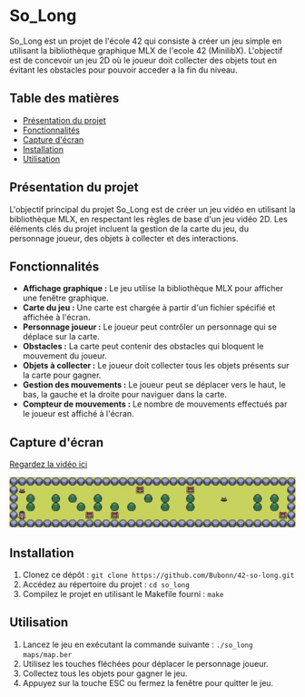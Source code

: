 # So_Long

So_Long est un projet de l'école 42 qui consiste à créer un jeu simple en utilisant la bibliothèque graphique MLX de l'ecole 42 (MinilibX). L'objectif est de concevoir un jeu 2D où le joueur doit collecter des objets tout en évitant les obstacles pour pouvoir acceder a la fin du niveau.

## Table des matières

- [Présentation du projet](#présentation-du-projet)
- [Fonctionnalités](#fonctionnalités)
- [Capture d'écran](#capture-décran)
- [Installation](#installation)
- [Utilisation](#utilisation)

## Présentation du projet

L'objectif principal du projet So_Long est de créer un jeu vidéo en utilisant la bibliothèque MLX, en respectant les règles de base d'un jeu vidéo 2D. Les éléments clés du projet incluent la gestion de la carte du jeu, du personnage joueur, des objets à collecter et des interactions.

## Fonctionnalités

- **Affichage graphique :** Le jeu utilise la bibliothèque MLX pour afficher une fenêtre graphique.
- **Carte du jeu :** Une carte est chargée à partir d'un fichier spécifié et affichée à l'écran.
- **Personnage joueur :** Le joueur peut contrôler un personnage qui se déplace sur la carte.
- **Obstacles :** La carte peut contenir des obstacles qui bloquent le mouvement du joueur.
- **Objets à collecter :** Le joueur doit collecter tous les objets présents sur la carte pour gagner.
- **Gestion des mouvements :** Le joueur peut se déplacer vers le haut, le bas, la gauche et la droite pour naviguer dans la carte.
- **Compteur de mouvements :** Le nombre de mouvements effectués par le joueur est affiché à l'écran.

## Capture d'écran

[Regardez la vidéo ici](https://www.youtube.com/watch?v=PFCe5S4y8T0)

![Description de l'image](assets/ezgif.com-video-to-gif.gif)

## Installation

1. Clonez ce dépôt : `git clone https://github.com/Bubonn/42-so-long.git`
2. Accédez au répertoire du projet : `cd so_long`
3. Compilez le projet en utilisant le Makefile fourni : `make`

## Utilisation

1. Lancez le jeu en exécutant la commande suivante : `./so_long maps/map.ber`
2. Utilisez les touches fléchées pour déplacer le personnage joueur.
3. Collectez tous les objets pour gagner le jeu.
4. Appuyez sur la touche ESC ou fermez la fenêtre pour quitter le jeu.
